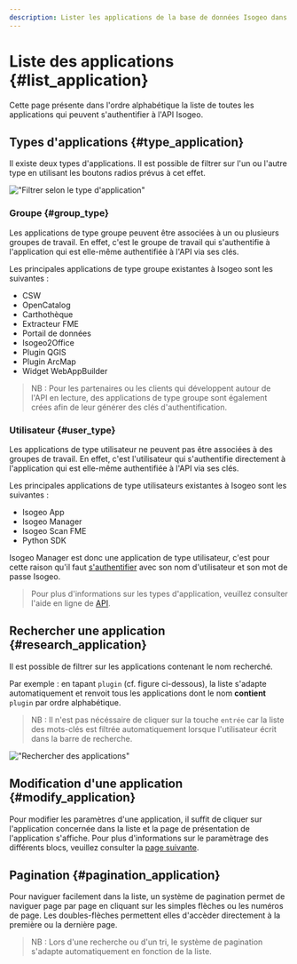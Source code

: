 ```yaml
---
description: Lister les applications de la base de données Isogeo dans l'application Isogeo Manager.
---
```


# Liste des applications {#list_application}

Cette page présente dans l'ordre alphabétique la liste de toutes les applications qui peuvent s'authentifier à l'API Isogeo.

## Types d'applications {#type_application}

Il existe deux types d'applications. Il est possible de filtrer sur l'un ou l'autre type en utilisant les boutons radios prévus à cet effet.

!["Filtrer selon le type d'application"](/assets/applications_radio_button.png)

### Groupe {#group_type}

Les applications de type groupe peuvent être associées à un ou plusieurs groupes de travail. En effet, c'est le groupe de travail qui s'authentifie à l'application qui est elle-même authentifiée à l'API via ses clés.

Les principales applications de type groupe existantes à Isogeo sont les suivantes :

* CSW
* OpenCatalog
* Carthothèque
* Extracteur FME
* Portail de données
* Isogeo2Office
* Plugin QGIS
* Plugin ArcMap
* Widget WebAppBuilder

> NB : Pour les partenaires ou les clients qui développent autour de l'API en lecture, des applications de type groupe sont également crées afin de leur générer des clés d'authentification.

### Utilisateur {#user_type}

Les applications de type utilisateur ne peuvent pas être associées à des groupes de travail. En effet, c'est l'utilisateur qui s'authentifie directement à l'application qui est elle-même authentifiée à l'API via ses clés.

Les principales applications de type utilisateurs existantes à Isogeo sont les suivantes :

* Isogeo App
* Isogeo Manager
* Isogeo Scan FME
* Python SDK

Isogeo Manager est donc une application de type utilisateur, c'est pour cette raison qu'il faut [s'authentifier](/fr/README.md) avec son nom d'utilisateur et son mot de passe Isogeo.

> Pour plus d'informations sur les types d'application, veuillez consulter l'aide en ligne de [API](http://help.isogeo.com/api/fr/authentication/concepts.html).

## Rechercher une application {#research_application}

Il est possible de filtrer sur les applications contenant le nom recherché.

Par exemple : en tapant `plugin` (cf. figure ci-dessous), la liste s'adapte automatiquement et renvoit tous les applications dont le nom **contient** `plugin` par ordre alphabétique.

> NB : Il n'est pas nécéssaire de cliquer sur la touche `entrée` car la liste des mots-clés est filtrée automatiquement lorsque l'utilisateur écrit dans la barre de recherche.

!["Rechercher des applications"](/assets/applications_research_plugin.png)

## Modification d'une application {#modify_application}

Pour modifier les paramètres d'une application, il suffit de cliquer sur l'application concernée dans la liste et la page de présentation de l'application s'affiche. Pour plus d'informations sur le paramètrage des différents blocs, veuillez consulter la [page suivante](details.md).

## Pagination {#pagination_application}

Pour naviguer facilement dans la liste, un système de pagination permet de naviguer page par page en cliquant sur les simples flèches ou les numéros de page. Les doubles-flèches permettent elles d'accèder directement à la première ou la dernière page.

> NB : Lors d'une recherche ou d'un tri, le système de pagination s'adapte automatiquement en fonction de la liste.